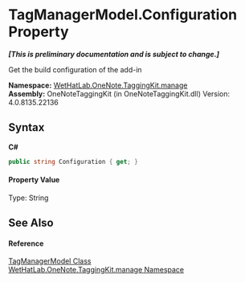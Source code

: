 # TagManagerModel.Configuration Property 
 _**\[This is preliminary documentation and is subject to change.\]**_

Get the build configuration of the add-in

**Namespace:**&nbsp;<a href="6c09c3a7-2ecd-33d5-2ed0-acefd996500f.md">WetHatLab.OneNote.TaggingKit.manage</a><br />**Assembly:**&nbsp;OneNoteTaggingKit (in OneNoteTaggingKit.dll) Version: 4.0.8135.22136

## Syntax

**C#**<br />
``` C#
public string Configuration { get; }
```


#### Property Value
Type: String

## See Also


#### Reference
<a href="0501014e-b454-6ea6-53dd-ea5cf4e8e537.md">TagManagerModel Class</a><br /><a href="6c09c3a7-2ecd-33d5-2ed0-acefd996500f.md">WetHatLab.OneNote.TaggingKit.manage Namespace</a><br />